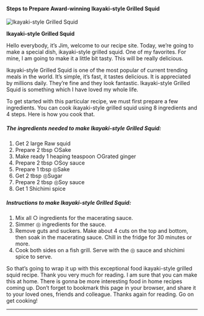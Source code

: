             

#### Steps to Prepare Award-winning Ikayaki-style Grilled Squid

![Ikayaki-style Grilled Squid](https://img-global.cpcdn.com/recipes/6400337115086848/751x532cq70/ikayaki-style-grilled-squid-recipe-main-photo.jpg)

**Ikayaki-style Grilled Squid**

Hello everybody, it’s Jim, welcome to our recipe site. Today, we’re going to make a special dish, ikayaki-style grilled squid. One of my favorites. For mine, I am going to make it a little bit tasty. This will be really delicious.

Ikayaki-style Grilled Squid is one of the most popular of current trending meals in the world. It’s simple, it’s fast, it tastes delicious. It is appreciated by millions daily. They’re fine and they look fantastic. Ikayaki-style Grilled Squid is something which I have loved my whole life.

To get started with this particular recipe, we must first prepare a few ingredients. You can cook ikayaki-style grilled squid using 8 ingredients and 4 steps. Here is how you cook that.

##### The ingredients needed to make Ikayaki-style Grilled Squid:

1.  Get 2 large Raw squid
2.  Prepare 2 tbsp ○Sake
3.  Make ready 1 heaping teaspoon ○Grated ginger
4.  Prepare 2 tbsp ○Soy sauce
5.  Prepare 1 tbsp ◎Sake
6.  Get 2 tbsp ◎Sugar
7.  Prepare 2 tbsp ◎Soy sauce
8.  Get 1 Shichimi spice

##### Instructions to make Ikayaki-style Grilled Squid:

1.  Mix all ○ ingredients for the macerating sauce.
2.  Simmer ◎ ingredients for the sauce.
3.  Remove guts and suckers. Make about 4 cuts on the top and bottom, then soak in the macerating sauce. Chill in the fridge for 30 minutes or more.
4.  Cook both sides on a fish grill. Serve with the ◎ sauce and shichimi spice to serve.

So that’s going to wrap it up with this exceptional food ikayaki-style grilled squid recipe. Thank you very much for reading. I am sure that you can make this at home. There is gonna be more interesting food in home recipes coming up. Don’t forget to bookmark this page in your browser, and share it to your loved ones, friends and colleague. Thanks again for reading. Go on get cooking!

* * *
